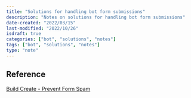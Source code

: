 ```yaml
---
title: "Solutions for handling bot form submissions"
description: "Notes on solutions for handling bot form submissions"
date-created: "2022/03/15"
last-modified: "2022/10/26"
isdraft: true
categories: ["bot", "solutions", "notes"]
tags: ["bot", "solutions", "notes"]
type: "note"
---
```


## Reference

[Build Create - Prevent Form Spam](https://buildcreate.com/6-ways-to-prevent-form-spam-without-captcha/)
